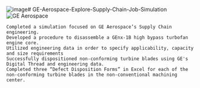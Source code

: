 ![image](https://github.com/user-attachments/assets/5c58965a-8637-41b7-b585-d64cfc807f9d)# GE-Aerospace-Explore-Supply-Chain-Job-Simulation
![GE Aerospace](https://github.com/user-attachments/assets/31b32ec0-b264-4e1c-84cc-071f710c8cc9)

    Completed a simulation focused on GE Aerospace’s Supply Chain engineering.
    Developed a procedure to disassemble a GEnx-1B high bypass turbofan engine core.
    Utilized engineering data in order to specify applicability, capacity and size requirements
    Successfully dispositioned non-conforming turbine blades using GE's Digital Thread and engineering data.
    Completed three “Defect Disposition Forms” in Excel for each of the non-conforming turbine blades in the non-conventional machining center. 
